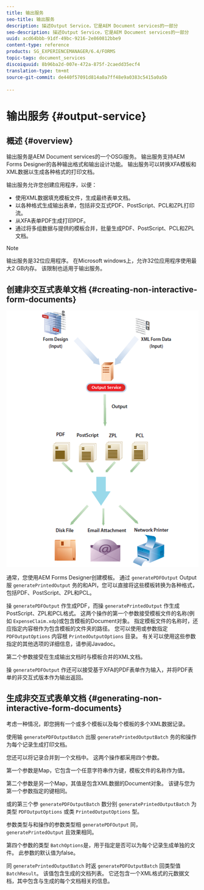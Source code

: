 ```yaml
---
title: 输出服务
seo-title: 输出服务
description: 描述Output Service，它是AEM Document services的一部分
seo-description: 描述Output Service，它是AEM Document services的一部分
uuid: acd64bbb-91df-49bc-9216-2e860812bbe9
content-type: reference
products: SG_EXPERIENCEMANAGER/6.4/FORMS
topic-tags: document_services
discoiquuid: 8b96ba2d-007e-472a-875f-2caedd35ecf4
translation-type: tm+mt
source-git-commit: de440f57091d814a0a7ff48e9a0383c5415a0a5b

---
```



# 输出服务 {#output-service}

## 概述 {#overview}

输出服务是AEM Document services的一个OSGi服务。 输出服务支持AEM Forms Designer的各种输出格式和输出设计功能。 输出服务可以转换XFA模板和XML数据以生成各种格式的打印文档。

输出服务允许您创建应用程序，以便：

* 使用XML数据填充模板文件，生成最终表单文档。
* 以各种格式生成输出表单，包括非交互式PDF、PostScript、PCL和ZPL打印流。
* 从XFA表单PDF生成打印PDF。
* 通过将多组数据与提供的模板合并，批量生成PDF、PostScript、PCL和ZPL文档。

>[!NOTE]
>
>输出服务是32位应用程序。 在Microsoft windows上，允许32位应用程序使用最大2 GB内存。 该限制也适用于输出服务。

## 创建非交互式表单文档 {#creating-non-interactive-form-documents}

![usingoutput_modified](assets/usingoutput_modified.png)

通常，您使用AEM Forms Designer创建模板。 通过 `generatePDFOutput` Output服 `generatePrintedOutput` 务的和API，您可以直接将这些模板转换为各种格式，包括PDF、PostScript、ZPL和PCL。

操 `generatePDFOutput` 作生成PDF，而操 `generatePrintedOutput` 作生成PostScript、ZPL和PCL格式。 这两个操作的第一个参数接受模板文件的名称(例如 `ExpenseClaim.xdp`)或包含模板的Document对象。 指定模板文件的名称时，还应指定内容根作为包含模板的文件夹的路径。 您可以使用或参数指定 `PDFOutputOptions` 内容根 `PrintedOutputOptions` 目录。 有关可以使用这些参数指定的其他选项的详细信息，请参阅Javadoc。

第二个参数接受在生成输出文档时与模板合并的XML文档。

操 `generatePDFOutput` 作还可以接受基于XFA的PDF表单作为输入，并将PDF表单的非交互式版本作为输出返回。

## 生成非交互式表单文档 {#generating-non-interactive-form-documents}

考虑一种情况，即您拥有一个或多个模板以及每个模板的多个XML数据记录。

使用输 `generatePDFOutputBatch` 出服 `generatePrintedOutputBatch` 务的和操作为每个记录生成打印文档。

您还可以将记录合并到一个文档中。 这两个操作都采用四个参数。

第一个参数是Map，它包含一个任意字符串作为键，模板文件的名称作为值。

第二个参数是另一个Map，其值是包含XML数据的Document对象。 该键与您为第一个参数指定的键相同。

或的第三个参 `generatePDFOutputBatch` 数分别 `generatePrintedOutputBatch` 为类型 `PDFOutputOptions` 或类 `PrintedOutputOptions` 型。

参数类型与和操作的参数类型相 `generatePDFOutput` 同， `generatePrintedOutput` 且效果相同。

第四个参数的类型 `BatchOptions`是，用于指定是否可以为每个记录生成单独的文件。 此参数的默认值为false。

同 `generatePrintedOutputBatch` 时返 `generatePDFOutputBatch` 回类型值 `BatchResult`。 该值包含生成的文档列表。 它还包含一个XML格式的元数据文档，其中包含与生成的每个文档相关的信息。
